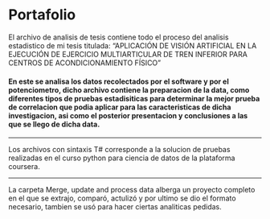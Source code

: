 # Portafolio
El archivo de analisis de tesis contiene todo el proceso del analisis estadistico de mi tesis titulada: “APLICACIÓN DE VISIÓN ARTIFICIAL EN LA EJECUCIÓN DE EJERCICIO MULTIARTICULAR DE TREN INFERIOR PARA CENTROS DE ACONDICIONAMIENTO FÍSICO”

#### En este se analisa los datos recolectados por el software y por el potenciometro, dicho archivo contiene la preparacion de la data, como diferentes tipos de pruebas estadisiticas para determinar la mejor prueba de correlacion que podia aplicar para las caracteristicas de dicha investigacion, asi como el posterior presentacion y conclusiones a las que se llego de dicha data.
---------------------------------------------------------------------------------------------------------------------------------------------------------------------------------
Los archivos con sintaxis T# corresponde a la solucion de pruebas realizadas en el curso python para ciencia de datos de la plataforma coursera.

_________________________________________________________________________________________________________________________________________________________________________________________________________________

La carpeta Merge, update and process data alberga un proyecto completo en el que se extrajo, comparó, actulizó y por ultimo se dio el formato necesario, tambien se usó para hacer ciertas analiticas pedidas.

